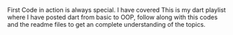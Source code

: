 First Code in action is always special. I have covered This is my dart playlist where I have posted dart from basic to OOP, follow along with this codes and the readme files to get an complete understanding of the topics.
